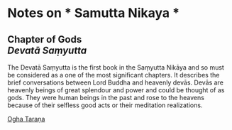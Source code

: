 # Notes on * Samutta Nikaya *

## Chapter of Gods<br>*Devatā Saṃyutta*

The Devatā Saṃyutta is the first book in the Saṃyutta Nikāya and so must be considered as a one of the most significant chapters. It describes the brief conversations between Lord Buddha and heavenly devās. Devās are heavenly beings of great splendour and power and could be thought of as gods. They were human beings in the past and rose to the heavens because of their selfless good acts or their meditation realizations.

[Ogha Taraṇa](SN001.md)
